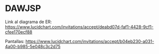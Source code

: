 # DAWJSP


Link al diagrama de ER: https://www.lucidchart.com/invitations/accept/deabd07d-faf1-4428-9cf1-cfee170ecf88

Pantallas: https://www.lucidchart.com/invitations/accept/b04eb230-a031-4a00-b985-5e048c3c2d75
